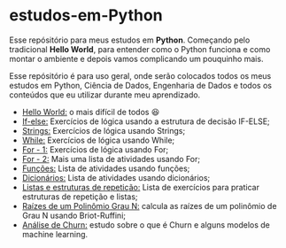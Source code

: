 # estudos-em-Python
Esse repósitório para meus estudos em **Python**.
Começando pelo tradicional **Hello World**, para entender como o Python funciona e como montar o ambiente e depois vamos complicando um pouquinho mais.

Esse repósitório é para uso geral, onde serão colocados todos os meus estudos em Python, Ciência de Dados, Engenharia de Dados e todos os conteúdos que eu utilizar durante meu aprendizado.

* [Hello World:](https://github.com/ariana-caetano/estudos-em-Python/blob/c848b4e27f46b37c627648f9ef37631a844a0a93/20220503_HelloWorld.py) o mais difícil de todos :laughing:
* [If-else:](https://github.com/ariana-caetano/estudos-em-Python/blob/2ee137cdc579a1be16ad1c21248f15cf4c2ecbe5/ExerciciosPython_if_else.ipynb) Exercícios de lógica usando a estrutura de decisão IF-ELSE;
* [Strings:](https://github.com/ariana-caetano/estudos-em-Python/blob/d2dc08cf60baef435c0a02e24d96458da9b12994/ExerciciosPython_strings.ipynb) Exercícios de lógica usando Strings;
* [While:](https://github.com/ariana-caetano/estudos-em-Python/blob/5bcc9972706491b87206cd6fa186fa703849f2d3/ExerciciosPython_while.ipynb) Exercícios de lógica usando While;
* [For - 1:](https://github.com/ariana-caetano/estudos-em-Python/blob/ba3f16932ea0f4cd21bb29d8964dc41429fd808f/ExerciciosPython_for.ipynb) Exercícios de lógica usando For;
* [For - 2:](https://github.com/ariana-caetano/estudos-em-Python/blob/73a22f4f7ea6b59600cc680666a739aa25c01201/5_AtividadeLacosRepeticaoFOR.ipynb) Mais uma lista de atividades usando For;
* [Funções:](https://github.com/ariana-caetano/estudos-em-Python/blob/0d0e0df72990603862cfa87ba7b8a74feb675930/6_Exercicios_Funcao.ipynb) Lista de atividades usando funções;
* [Dicionários:](https://github.com/ariana-caetano/estudos-em-Python/blob/36a3d6fabb99c109b2c51bc1315234b7a888380b/7_ExerciciosPython_Dicionarios.ipynb) Lista de atividades usando dicionários;
* [Listas e estruturas de repetição:](https://github.com/ariana-caetano/estudos-em-Python/blob/c3cff988ccbcc9382068a38240b78db8caaa9ace/8_ExerciciosPython_list.ipynb) Lista de exercícios para praticar estruturas de repetição e listas;
* [Raízes de um Polinômio Grau N:](https://github.com/ariana-caetano/estudos-em-Python/blob/c848b4e27f46b37c627648f9ef37631a844a0a93/raizesPolinomioGrauN.ipynb) calcula as raízes de um polinômio de Grau N usando Briot-Ruffini;
* [Análise de Churn:](https://github.com/ariana-caetano/estudos-em-Python/blob/c848b4e27f46b37c627648f9ef37631a844a0a93/AnaliseChun.ipynb) estudo sobre o que é Churn e alguns modelos de machine learning.
 

 
